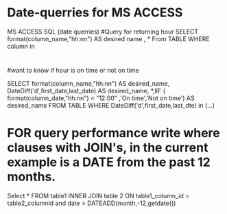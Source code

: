 # Date-querries for MS ACCESS 
MS ACCESS SQL (date querries) 
#Query for returning hour 
SELECT format(column_name,"hh:nn") AS desired name , * 
From TABLE
WHERE column in 
#
#
#
#
#want to know if hour is on time or not on time 

SELECT format(column_name,"hh:nn") AS desired_name, DateDiff('d',first_date,last_date) AS desired_name, *,IIF ( format(column_date,"hh:nn") < "12:00" ,'On time','Not on time') AS desired_name
FROM TABLE
WHERE DateDiff('d',first_date,last_dte) in (...) 
##
##
# FOR query performance write where clauses with JOIN's, in the current example is a DATE from the past 12 months. 

Select * 
 FROM table1
  INNER
   JOIN table 2
     ON table1_column_id = table2_columnid and date > DATEADD(month,-12,getdate())
#

